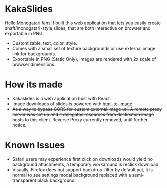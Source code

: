 # KakaSlides

Hello [Monogatari](https://en.wikipedia.org/wiki/Monogatari_(series)) fans! I built this web application that lets you easily create shaft/monogatari-style slides, that are both interactive on browser and exportable in PNG.

- Customizable, text, color, style.
- Comes with a small set of texture backgrounds or use external image link for backgrounds.
- Exportable in PNG (Static Only), images are rendered with 2x scale of browser dimensions.

# How its made

- Kakaslides is a web application built with React. 
- Image downloads of slides is powered with [html-to-image](https://github.com/bubkoo/html-to-image)
- ~~As a way to bypass CORS for custom external image url. A remote proxy server was set up and it delegates resources from destination image hosts to this client.~~ Reverse Proxy currently removed, until further notice.

# Known Issues

- Safari users may experience first click on downloads would yield no background attachments, a temporary workaround is reclick download.
- Visually, Firefox does not support backdrop-filter by default yet, it is normal to see settings modal background replaced with a semi-transparent black background.
